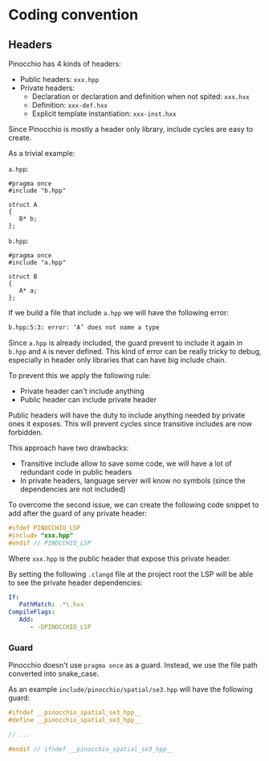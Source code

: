 # Coding convention

## Headers

Pinocchio has 4 kinds of headers:
- Public headers: `xxx.hpp`
- Private headers:
   - Declaration or declaration and definition when not spited: `xxx.hxx`
   - Definition: `xxx-def.hxx`
   - Explicit template instantiation: `xxx-inst.hxx`

Since Pinocchio is mostly a header only library, include cycles are easy to create.

As a trivial example:

`a.hpp`:
```
#pragma once
#include "b.hpp"

struct A
{
   B* b;
};
```

`b.hpp`:
```
#pragma once
#include "a.hpp"

struct B
{
   A* a;
};
```

If we build a file that include `a.hpp` we will have the following error:
```bash
b.hpp:5:3: error: ‘A’ does not name a type
```
Since `a.hpp` is already included, the guard prevent to include it again
in `b.hpp` and `A` is never defined.
This kind of error can be really tricky to debug,
especially in header only libraries that can have big include chain.

To prevent this we apply the following rule:
- Private header can't include anything
- Public header can include private header

Public headers will have the duty to include anything needed by private ones it exposes.
This will prevent cycles since transitive includes are now forbidden.

This approach have two drawbacks:
- Transitive include allow to save some code, we will have a lot of redundant code in public headers
- In private headers, language server will know no symbols (since the dependencies are not included)

To overcome the second issue, we can create the following code snippet to add after the guard of any private header:
```cpp
#ifdef PINOCCHIO_LSP
#include "xxx.hpp"
#endif // PINOCCHIO_LSP
```
Where `xxx.hpp` is the public header that expose this private header.

By setting the following `.clangd` file at the project root the LSP will be able to see the private header dependencies:
```yaml
If:
   PathMatch: .*\.hxx
CompileFlags:
   Add:
      - -DPINOCCHIO_LSP
```

### Guard

Pinocchio doesn't use `pragma once` as a guard. Instead, we use the file path converted into snake_case.

As an example `include/pinocchio/spatial/se3.hpp` will have the following guard:
```cpp
#ifndef __pinocchio_spatial_se3_hpp__
#define __pinocchio_spatial_se3_hpp__

// ...

#endif // ifndef __pinocchio_spatial_se3_hpp__
```
